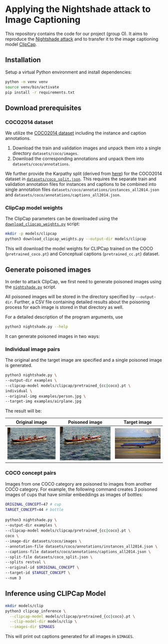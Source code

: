 # Applying the Nightshade attack to Image Captioning

This repository contains the code for our project (group O).
It aims to reproduce the [Nightshade attack](https://people.cs.uchicago.edu/~ravenben/publications/pdf/nightshade-oakland24.pdf) and to transfer it to the image captioning model [ClipCap](https://arxiv.org/pdf/2111.09734). 

## Installation

Setup a virtual Python environment and install dependencies:
```bash
python -m venv venv
source venv/bin/activate
pip install -r requirements.txt
```

## Download prerequisites

### COCO2014 dataset
We utilize the [COCO2014 dataset](https://cocodataset.org/#download) including the instance and caption annotations. 
1. Download the train and validation images and unpack them into a single directory `datasets/coco/images`.
2. Download the corresponding annotations and unpack them into `datasets/coco/annotations`.

We further provide the Karpathy split (derived from [here](https://www.kaggle.com/datasets/shtvkumar/karpathy-splits)) 
for the COCO2014 dataset in [`datasets/coco_split.json`](datasets/coco_split.json). 
This requires the separate train and validation annotation files for instances and captions to be combined into single 
annotation files `datasets/coco/annotations/instances_all2014.json` and `datasets/coco/annotations/captions_all2014.json`.

### ClipCap model weights
The ClipCap parameters can be downloaded using the [`download_clipcap_weights.py`](download_clipcap_weights.py) script:

```bash
mkdir -p models/clipcap
python3 download_clipcap_weights.py --output-dir models/clipcap
```

This will download the model weights for CLIPCap trained on the COCO (`pretrained_coco.pt`) and
Conceptual captions (`pretrained_cc.pt`) dataset.

## Generate poisoned images
In order to attack ClipCap, we first need to generate poisoned images using the [`nightshade.py`](nightshade.py) script.

All poisoned images will be stored in the directory specified by `--output-dir`. Further, a CSV
file containing detailed results about the poisoning process for each image is stored in that directory as well.

For a detailed description of the program arguments, use
```bash
python3 nightshade.py --help
```

It can generate poisoned images in two ways:

### Individual image pairs
The original and the target image are specified and a single poisoned image is generated.
```bash
python3 nightshade.py \
--output-dir examples \
--clipcap-model models/clipcap/pretrained_{cc|coco}.pt \
individual \
--original-img examples/person.jpg \
--target-img examples/airplane.jpg 
```

The result will be:

| Original image | Poisoned image | Target image |
| --- | --- | --- |
| ![original](examples/person.jpg) | ![poisoned](examples/person_poisoned.png) | ![target](examples/airplane.jpg) |


### COCO concept pairs
Images from one COCO category are poisoned to images from another COCO category. For example,
the following command creates 3 poisoned images of cups that have similar embeddings as images of bottles:
```bash
ORIGINAL_CONCEPT=47 # cup
TARGET_CONCEPT=44 # bottle

python3 nightshade.py \
--output-dir examples \
--clipcap-model models/clipcap/pretrained_{cc|coco}.pt \
coco \
--image-dir datasets/coco/images \
--annotation-file datasets/coco/annotations/instances_all2014.json \
--captions-file datasets/coco/annotations/captions_all2014.json \
--split-file datasets/coco_split.json \
--splits restval \
--original-id $ORIGINAL_CONCEPT \
--target-id $TARGET_CONCEPT \
--num 3
```

## Inference using CLIPCap Model
```bash
mkdir models/clip
python3 clipcap_inference \
  --clipcap-model models/clipcap/pretrained_{cc|coco}.pt \
  --clip-model-dir models/clip \
  --images-dir $IMAGES
```

This will print out captions generated for all images in `$IMAGES`.
